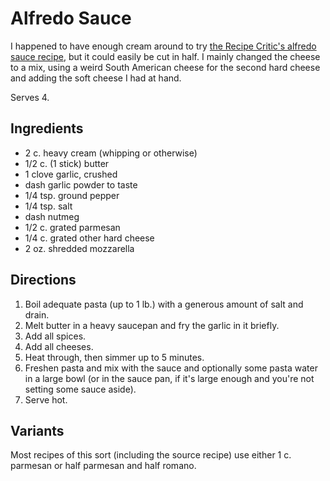 # Alfredo Sauce

I happened to have enough cream around to try [the Recipe Critic's alfredo sauce recipe](), but it could easily be cut in half.  I mainly changed the cheese to a mix, using a weird South American cheese for the second hard cheese and adding the soft cheese I had at hand.

Serves 4.

## Ingredients

* 2 c. heavy cream (whipping or otherwise)
* 1/2 c. (1 stick) butter
* 1 clove garlic, crushed
* dash garlic powder to taste
* 1/4 tsp. ground pepper
* 1/4 tsp. salt
* dash nutmeg
* 1/2 c. grated parmesan
* 1/4 c. grated other hard cheese
* 2 oz. shredded mozzarella

## Directions

1. Boil adequate pasta (up to 1 lb.) with a generous amount of salt and drain.
2. Melt butter in a heavy saucepan and fry the garlic in it briefly.
3. Add all spices.
4. Add all cheeses.
5. Heat through, then simmer up to 5 minutes.
6. Freshen pasta and mix with the sauce and optionally some pasta water in a large bowl (or in the sauce pan, if it's large enough and you're not setting some sauce aside).
7. Serve hot.

## Variants

Most recipes of this sort (including the source recipe) use either 1 c. parmesan or half parmesan and half romano.
